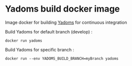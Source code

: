 
# Yadoms build docker image

Image docker for building [Yadoms](http://www.yadoms.com/) for continuous integration

Build Yadoms for default branch (develop) :
```console
docker run yadoms
```

Build Yadoms for specific branch :
```console
docker run --env YADOMS_BUILD_BRANCH=myBranch yadoms
```
